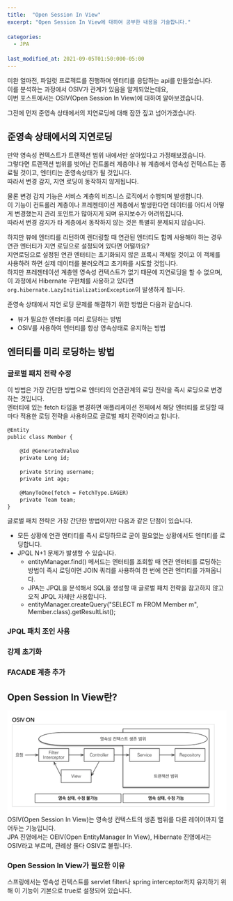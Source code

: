 ```yaml
---
title:  "Open Session In View"
excerpt: "Open Session In View에 대하여 공부한 내용을 기술합니다."

categories:
  - JPA

last_modified_at: 2021-09-05T01:50:000-05:00
---
```


미완
얼마전, 파일럿 프로젝트를 진행하며 엔터티를 응답하는 api를 만들었습니다.<br>
이를 분석하는 과정에서 OSIV가 관계가 있음을 알게되었는데요,<br>
이번 포스트에서는 OSIV(Open Session In View)에 대하여 알아보겠습니다.

그전에 먼저 준영속 상태에서의 지연로딩에 대해 잠깐 짚고 넘어가겠습니다.

## 준영속 상태에서의 지연로딩
만약 영속성 컨텍스트가 트랜잭션 범위 내에서만 살아있다고 가정해보겠습니다.<br>
그렇다면 트랜잭션 범위를 벗어난 컨트롤러 계층이나 뷰 계층에서 영속성 컨텍스트는 종료될 것이고, 엔터티는 준영속상태가 될 것입니다.<br>
따라서 변경 감지, 지연 로딩이 동작하지 않게됩니다.<br>

물론 변경 감지 기능은 서비스 계층의 비즈니스 로직에서 수행되며 발생합니다.<br>
이 기능이 컨트롤러 계층이나 프레젠테이션 계층에서 발생한다면 데이터를 어디서 어떻게 변경했는지 관리 포인트가 많아지게 되며 유지보수가 어려워집니다.<br>
따라서 변경 감지가 타 계층에서 동작하지 않는 것은 특별히 문제되지 않습니다.

하지만 뷰에 엔터티를 리턴하여 렌더링할 때 연관된 엔터티도 함께 사용해야 하는 경우 연관 엔터티가 지연 로딩으로 설정되어 있다면 어떨까요?<br>
지연로딩으로 설정된 연관 엔터티는 초기화되지 않은 프록시 객체일 것이고 이 객체를 사용하려 하면 실제 데이터를 불러오려고 초기화를 시도할 것입니다.<br>
하지만 프레젠테이션 계층엔 영속성 컨텍스트가 없기 때문에 지연로딩을 할 수 없으며, 이 과정에서 Hibernate 구현체를 사용하고 있다면 `org.hibernate.LazyInitializationException`이 발생하게 됩니다.

준영속 상태에서 지연 로딩 문제를 해결하기 위한 방법은 다음과 같습니다.
* 뷰가 필요한 엔터티를 미리 로딩하는 방법
* OSIV를 사용하여 엔터티를 항상 영속상태로 유지하는 방법

## 엔터티를 미리 로딩하는 방법
### 글로벌 패치 전략 수정
이 방법은 가장 간단한 방법으로 엔터티의 연관관계의 로딩 전략을 즉시 로딩으로 변경하는 것입니다.<br>
엔터티에 있는 fetch 타입을 변경하면 애플리케이션 전체에서 해당 엔터티를 로딩할 때마다 적용한 로딩 전략을 사용하므로 글로벌 패치 전략이라고 합니다.
~~~
@Entity
public class Member {

    @Id @GeneratedValue
    private Long id;

    private String username;
    private int age;

    @ManyToOne(fetch = FetchType.EAGER)
    private Team team;
}
~~~

글로벌 패치 전략은 가장 간단한 방법이지만 다음과 같은 단점이 있습니다.
* 모든 상황에 연관 엔터티를 즉시 로딩하므로 굳이 필요없는 상황에서도 엔터티를 로딩합니다.
* JPQL N+1 문제가 발생할 수 있습니다.
  * entityManager.find() 메서드는 엔터티를 조회할 때 연관 엔터티를 로딩하는 방법이 즉시 로딩이면 JOIN 쿼리를 사용하여 한 번에 연관 엔터티를 가져옵니다.
  * JPA는 JPQL을 분석해서 SQL을 생성할 때 글로벌 패치 전략을 참고하지 않고 오직 JPQL 자체만 사용합니다.
  * entityManager.createQuery("SELECT m FROM Member m", Member.class).getResultList(); 


### JPQL 패치 조인 사용
### 강제 초기화
### FACADE 계층 추가

## Open Session In View란?
![1](/assets/images/open-session-in-view.png)
OSIV(Open Session In View)는 영속성 컨텍스트의 생존 범위를 다른 레이어까지 열어두는 기능입니다.<br>
JPA 진영에서는 OEIV(Open EntityManager In View), Hibernate 진영에서는 OSIV라고 부르며, 관례상 둘다 OSIV로 불립니다.<br>

### Open Session In View가 필요한 이유

스프링에서는 영속성 컨텍스트를 servlet filter나 spring interceptor까지 유지하기 위해 이 기능이 기본으로 true로 설정되어 있습니다.
